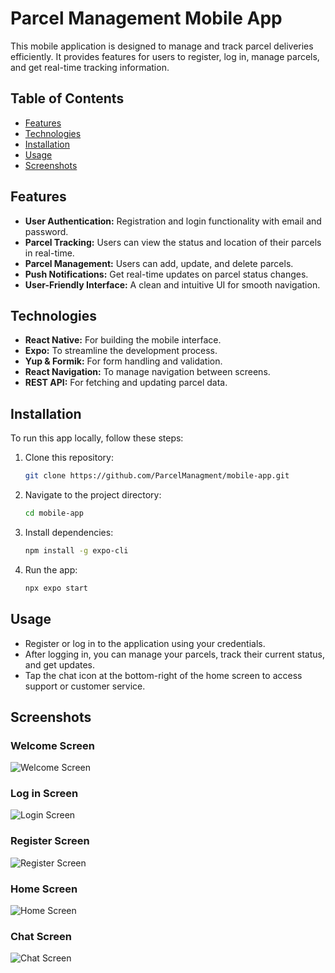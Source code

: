 # Parcel Management Mobile App

This mobile application is designed to manage and track parcel deliveries efficiently. It provides features for users to register, log in, manage parcels, and get real-time tracking information.

## Table of Contents
- [Features](#features)
- [Technologies](#technologies)
- [Installation](#installation)
- [Usage](#usage)
- [Screenshots](#screenshots)

## Features

- **User Authentication:** Registration and login functionality with email and password.
- **Parcel Tracking:** Users can view the status and location of their parcels in real-time.
- **Parcel Management:** Users can add, update, and delete parcels.
- **Push Notifications:** Get real-time updates on parcel status changes.
- **User-Friendly Interface:** A clean and intuitive UI for smooth navigation.

## Technologies

- **React Native:** For building the mobile interface.
- **Expo:** To streamline the development process.
- **Yup & Formik:** For form handling and validation.
- **React Navigation:** To manage navigation between screens.
- **REST API:** For fetching and updating parcel data.

## Installation

To run this app locally, follow these steps:

1. Clone this repository:
   ```bash
   git clone https://github.com/ParcelManagment/mobile-app.git
   ```

2. Navigate to the project directory:
   ```bash
   cd mobile-app
   ```

3. Install dependencies:
   ```bash
   npm install -g expo-cli
   ```

4. Run the app:
   ```bash
   npx expo start
   ```

## Usage
- Register or log in to the application using your credentials.
- After logging in, you can manage your parcels, track their current status, and get updates.
- Tap the chat icon at the bottom-right of the home screen to access support or customer service.

## Screenshots

### Welcome Screen
![Welcome Screen](./assets/screenshots/welcome.png)
### Log in Screen
![Login Screen](./assets/screenshots/login.png)
### Register Screen
![Register Screen](./assets/screenshots/register.png)
### Home Screen
![Home Screen](./assets/screenshots/home.png)
### Chat Screen
![Chat Screen](./assets/screenshots/chat.png)
